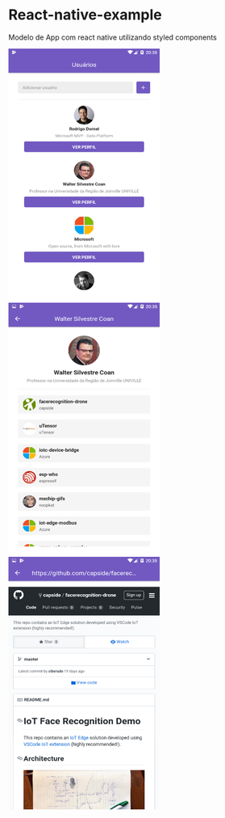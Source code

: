 # React-native-example
Modelo de App com react native utilizando styled components

<img src="https://raw.githubusercontent.com/Maykerh/React-native-example/master/examples/screen1.png" width="300" height="500">

<img src="https://raw.githubusercontent.com/Maykerh/React-native-example/master/examples/screen2.png" width="300" height="500">

<img src="https://raw.githubusercontent.com/Maykerh/React-native-example/master/examples/screen3.png" width="300" height="500">
